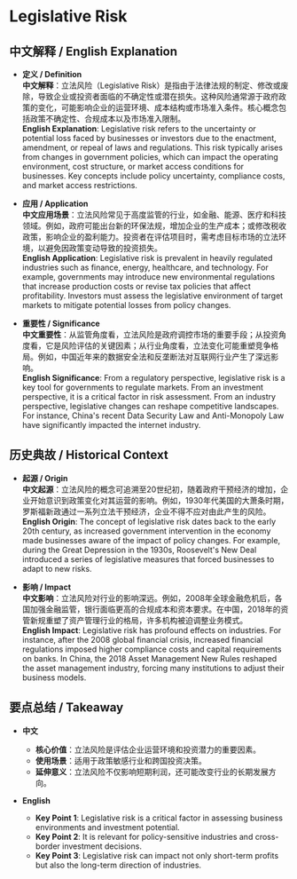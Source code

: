 # Legislative Risk

## 中文解释 / English Explanation

* **定义 / Definition**  
  **中文解释**：立法风险（Legislative Risk）是指由于法律法规的制定、修改或废除，导致企业或投资者面临的不确定性或潜在损失。这种风险通常源于政府政策的变化，可能影响企业的运营环境、成本结构或市场准入条件。核心概念包括政策不确定性、合规成本以及市场准入限制。  
  **English Explanation**: Legislative risk refers to the uncertainty or potential loss faced by businesses or investors due to the enactment, amendment, or repeal of laws and regulations. This risk typically arises from changes in government policies, which can impact the operating environment, cost structure, or market access conditions for businesses. Key concepts include policy uncertainty, compliance costs, and market access restrictions.

* **应用 / Application**  
  **中文应用场景**：立法风险常见于高度监管的行业，如金融、能源、医疗和科技领域。例如，政府可能出台新的环保法规，增加企业的生产成本；或修改税收政策，影响企业的盈利能力。投资者在评估项目时，需考虑目标市场的立法环境，以避免因政策变动导致的投资损失。  
  **English Application**: Legislative risk is prevalent in heavily regulated industries such as finance, energy, healthcare, and technology. For example, governments may introduce new environmental regulations that increase production costs or revise tax policies that affect profitability. Investors must assess the legislative environment of target markets to mitigate potential losses from policy changes.

* **重要性 / Significance**  
  **中文重要性**：从监管角度看，立法风险是政府调控市场的重要手段；从投资角度看，它是风险评估的关键因素；从行业角度看，立法变化可能重塑竞争格局。例如，中国近年来的数据安全法和反垄断法对互联网行业产生了深远影响。  
  **English Significance**: From a regulatory perspective, legislative risk is a key tool for governments to regulate markets. From an investment perspective, it is a critical factor in risk assessment. From an industry perspective, legislative changes can reshape competitive landscapes. For instance, China's recent Data Security Law and Anti-Monopoly Law have significantly impacted the internet industry.

## 历史典故 / Historical Context

* **起源 / Origin**  
  **中文起源**：立法风险的概念可追溯至20世纪初，随着政府干预经济的增加，企业开始意识到政策变化对其运营的影响。例如，1930年代美国的大萧条时期，罗斯福新政通过一系列立法干预经济，企业不得不应对由此产生的风险。  
  **English Origin**: The concept of legislative risk dates back to the early 20th century, as increased government intervention in the economy made businesses aware of the impact of policy changes. For example, during the Great Depression in the 1930s, Roosevelt's New Deal introduced a series of legislative measures that forced businesses to adapt to new risks.

* **影响 / Impact**  
  **中文影响**：立法风险对行业的影响深远。例如，2008年全球金融危机后，各国加强金融监管，银行面临更高的合规成本和资本要求。在中国，2018年的资管新规重塑了资产管理行业的格局，许多机构被迫调整业务模式。  
  **English Impact**: Legislative risk has profound effects on industries. For instance, after the 2008 global financial crisis, increased financial regulations imposed higher compliance costs and capital requirements on banks. In China, the 2018 Asset Management New Rules reshaped the asset management industry, forcing many institutions to adjust their business models.

## 要点总结 / Takeaway

* **中文**  
  - **核心价值**：立法风险是评估企业运营环境和投资潜力的重要因素。  
  - **使用场景**：适用于政策敏感行业和跨国投资决策。  
  - **延伸意义**：立法风险不仅影响短期利润，还可能改变行业的长期发展方向。

* **English**  
  - **Key Point 1**: Legislative risk is a critical factor in assessing business environments and investment potential.  
  - **Key Point 2**: It is relevant for policy-sensitive industries and cross-border investment decisions.  
  - **Key Point 3**: Legislative risk can impact not only short-term profits but also the long-term direction of industries.